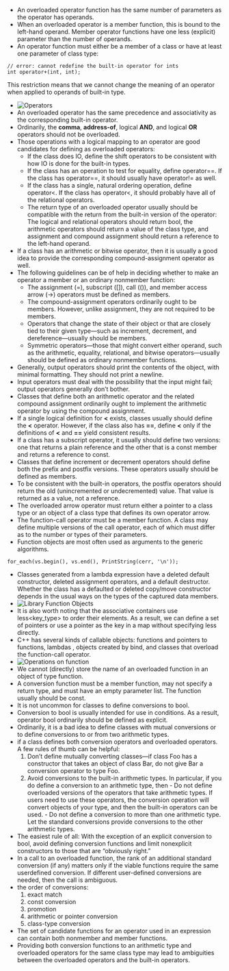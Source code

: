 - An overloaded operator function has the same number of parameters as the
operator has operands.
- When an overloaded operator is a member function, this is bound to the left-hand operand. Member operator functions have one less (explicit) parameter than the number of operands.
- An operator function must either be a member of a class or have at least one
parameter of class type:
```
// error: cannot redefine the built-in operator for ints
int operator+(int, int);
```
This restriction means that we cannot change the meaning of an operator when
applied to operands of built-in type.
- ![Operators](https://github.com/zcenao21/Photo/blob/master/Operators.JPG?raw=true)
- An overloaded operator has the same precedence and associativity as the corresponding built-in operator.
- Ordinarily, the **comma**, **address-of**, logical **AND**, and logical **OR** operators should not be overloaded.
- Those operations with a logical mapping to an operator are good candidates
for defining as overloaded operators:
  - If the class does IO, define the shift operators to be consistent with how IO is done for the built-in types.
  - If the class has an operation to test for equality, define operator==. If the class has operator==, it should usually have operator!= as well.
  - If the class has a single, natural ordering operation, define operator<. If the class has operator<, it should probably have all of the relational operators.
  - The return type of an overloaded operator usually should be compatible with the return from the built-in version of the operator: The logical and relational operators should return bool, the arithmetic operators should return a value of the class type, and assignment and compound assignment should return a reference to the left-hand operand.
- If a class has an arithmetic or bitwise operator, then it is usually a good idea to provide the corresponding compound-assignment operator as well.
- The following guidelines can be of help in deciding whether to make an operator a
member or an ordinary nonmember function:
  - The assignment (=), subscript ([]), call (()), and member access arrow (->) operators must be defined as members.
  - The compound-assignment operators ordinarily ought to be members. However, unlike assignment, they are not required to be members.
  - Operators that change the state of their object or that are closely tied to their given type—such as increment, decrement, and dereference—usually should be members.
  - Symmetric operators—those that might convert either operand, such as the arithmetic, equality, relational, and bitwise operators—usually should be defined as ordinary nonmember functions.
- Generally, output operators should print the contents of the object, with minimal formatting. They should not print a newline.
- Input operators must deal with the possibility that the input might fail; output operators generally don’t bother.
- Classes that define both an arithmetic operator and the related compound assignment ordinarily ought to implement the arithmetic operator by using
the compound assignment.
- If a single logical definition for **<** exists, classes usually should define the **<** operator. However, if the class also has **==**, define **<** only if the definitions of **<** and **==** yield consistent results.
- If a class has a subscript operator, it usually should define two versions: one
that returns a plain reference and the other that is a const member and returns a reference to const.
- Classes that define increment or decrement operators should define both the
prefix and postfix versions. These operators usually should be defined as
members.
- To be consistent with the built-in operators, the postfix operators should
return the old (unincremented or undecremented) value. That value is
returned as a value, not a reference.
- The overloaded arrow operator must return either a pointer to a class type or
an object of a class type that defines its own operator arrow.
- The function-call operator must be a member function. A class may define multiple versions of the call operator, each of which must differ as to the
number or types of their parameters.
- Function objects are most often used as arguments to the generic algorithms.
```
for_each(vs.begin(), vs.end(), PrintString(cerr, '\n'));
```
- Classes generated from a lambda expression have a deleted default constructor, deleted assignment operators, and a default destructor. Whether the class has a defaulted or deleted copy/move constructor depends in the usual ways on the types of the captured data members.
- ![Library Function Objects](https://github.com/zcenao21/Photo/blob/master/Library%20Function%20Objects.JPG?raw=true)
- It is also worth noting that the associative containers use less<key_type> to order their elements. As a result, we can define a set of pointers or use a pointer as the key in a map without specifying less directly.
- C++ has several kinds of callable objects: functions and pointers to functions, lambdas , objects created by bind, and classes that overload the function-call operator.
- ![Operations on function](https://github.com/zcenao21/Photo/blob/master/Operations%20on%20function.JPG?raw=true)
- We cannot (directly) store the name of an overloaded function in an object of type
function.
- A conversion function must be a member function, may not specify a return type, and must have an empty parameter list. The function usually should be const.
- It is not uncommon for classes to define conversions to bool.
- Conversion to bool is usually intended for use in conditions. As a result,
operator bool ordinarily should be defined as explicit.
- Ordinarily, it is a bad idea to define classes with mutual conversions or to define conversions to or from two arithmetic types.
- if a class defines both conversion operators and overloaded operators. A few rules of thumb can be helpful:
    1. Don’t define mutually converting classes—if class Foo has a constructor that takes an object of class Bar, do not give Bar a conversion operator to type Foo.
    2. Avoid conversions to the built-in arithmetic types. In particular, if you do define a conversion to an arithmetic type, then
      - Do not define overloaded versions of the operators that take arithmetic types. If users need to use these operators, the conversion operation will convert objects of your type, and then the built-in operators can be used.
      - Do not define a conversion to more than one arithmetic type. Let the standard conversions provide conversions to the other arithmetic types.
- The easiest rule of all: With the exception of an explicit conversion to
bool, avoid defining conversion functions and limit nonexplicit constructors to those that are “obviously right.”
- In a call to an overloaded function, the rank of an additional standard conversion (if any) matters only if the viable functions require the same userdefined conversion. If different user-defined conversions are needed, then the call is ambiguous.
- the order of conversions:
  1. exact match
  2. const conversion
  3. promotion
  4. arithmetic or pointer conversion
  5. class-type conversion
- The set of candidate functions for an operator used in an expression can contain both nonmember and member functions.
- Providing both conversion functions to an arithmetic type and overloaded operators for the same class type may lead to ambiguities between the overloaded operators and the built-in operators.
